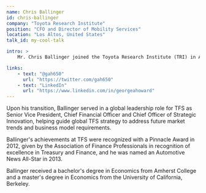 ```yaml
---
name: Chris Ballinger
id: chris-ballinger
company: "Toyota Research Institute"
position: "CFO and Director of Mobility Services"
location: "Los Altos, United States"
talk_id: my-cool-talk

intro: >
    Mr. Chris Ballinger joined the Toyota Research Institute (TRI) in April 2017 following 14 years at Toyota Financial Services (TFS).

links:
    - text: "@gah650"
      url: "https://twitter.com/gah650"
    - text: "LinkedIn"
      url: "https://www.linkedin.com/in/georgeahoward"
---
```


Upon his transition, Ballinger served in a global leadership role for TFS as Senior Vice President, Chief Financial Officer and Chief Officer of Strategic Innovation, helping guide global TFS strategy to address future market trends and business model requirements.

Ballinger's achievements at TFS were recognized with a Pinnacle Award in 2012, given by the Association of Finance Professionals in recognition of excellence in Treasury and Finance, and he was named an Automotive News All-Star in 2013.

Ballinger received a bachelor's degree in Economics from Amherst College and a master's degree in Economics from the University of California, Berkeley.
